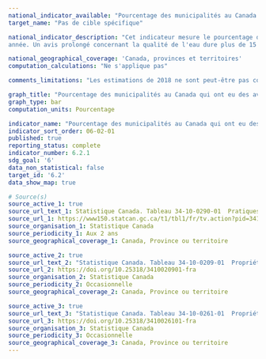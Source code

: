 ```yaml
---
national_indicator_available: "Pourcentage des municipalités au Canada qui ont eu des avis prolongés concernant la qualité de l’eau potable"
target_name: "Pas de cible spécifique"

national_indicator_description: "Cet indicateur mesure le pourcentage des municipalités au Canada qui ont reçu un avis prolongé concernant la qualité de l’eau potable par 
année. Un avis prolongé concernant la qualité de l'eau dure plus de 15 jours."

national_geographical_coverage: 'Canada, provinces et territoires' 
computation_calculations: "Ne s'applique pas"

comments_limitations: "Les estimations de 2018 ne sont peut-être pas comparables à celles de 2016 en raison d'une amélioration de la couverture et des définitions ainsi que des changements dans la méthodologie d'enquête. Les estimations de 2022 ne sont peut-être pas comparables à celles de 2020 en raison d'une amélioration de la couverture et des définitions ainsi que des changements dans la méthodologie d'enquête."

graph_title: "Pourcentage des municipalités au Canada qui ont eu des avis prolongés concernant la qualité de l’eau potable"
graph_type: bar
computation_units: Pourcentage

indicator_name: "Pourcentage des municipalités au Canada qui ont eu des avis prolongés concernant la qualité de l’eau potable"
indicator_sort_order: 06-02-01
published: true
reporting_status: complete
indicator_number: 6.2.1
sdg_goal: '6'
data_non_statistical: false
target_id: '6.2'
data_show_map: true

# Source(s)
source_active_1: true
source_url_text_1: Statistique Canada. Tableau 34-10-0290-01  Pratiques de gestion des actifs relatifs aux infrastructures publiques essentielles - Totalisation personnalisée
source_url_1: https://www150.statcan.gc.ca/t1/tbl1/fr/tv.action?pid=3410029001
source_organisation_1: Statistique Canada
source_periodicity_1: Aux 2 ans
source_geographical_coverage_1: Canada, Province ou territoire

source_active_2: true
source_url_text_2: "Statistique Canada. Tableau 34-10-0209-01  Propriétaires municipaux d’actifs relatifs à l’eau potable selon le nombre d’avis concernant la qualité de l’eau potable qui ont excédé 15 jours, la zone (urbaine ou rurale) et la taille de la population, Infrastructure Canada"
source_url_2: https://doi.org/10.25318/3410020901-fra
source_organisation_2: Statistique Canada
source_periodicity_2: Occasionnelle
source_geographical_coverage_2: Canada, Province ou territoire

source_active_3: true
source_url_text_3: "Statistique Canada. Tableau 34-10-0261-01  Propriété municipale des actifs d'infrastructures essentielles, selon la zone (urbaine ou rurale) et la taille de la population, Infrastructure Canada, inactif"
source_url_3: https://doi.org/10.25318/3410026101-fra
source_organisation_3: Statistique Canada
source_periodicity_3: Occasionnelle
source_geographical_coverage_3: Canada, Province ou territoire
---
```

